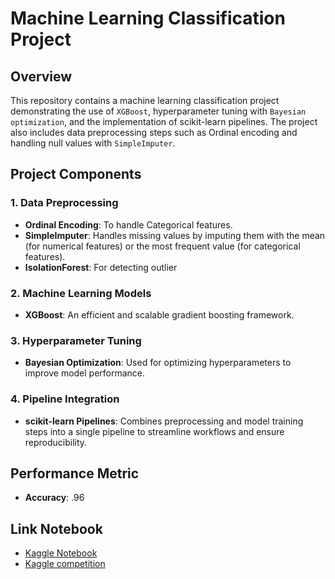 # Machine Learning Classification Project

## Overview

This repository contains a machine learning classification project demonstrating the use of `XGBoost`, hyperparameter tuning with `Bayesian optimization`, and the implementation of scikit-learn pipelines. The project also includes data preprocessing steps such as Ordinal encoding and handling null values with `SimpleImputer`.

## Project Components

### 1. **Data Preprocessing**
- **Ordinal Encoding**: To handle Categorical features.
- **SimpleImputer**: Handles missing values by imputing them with the mean (for numerical features) or the most frequent value (for categorical features).
- **IsolationForest**: For detecting outlier

### 2. **Machine Learning Models**
- **XGBoost**: An efficient and scalable gradient boosting framework.

### 3. **Hyperparameter Tuning**
- **Bayesian Optimization**: Used for optimizing hyperparameters to improve model performance.

### 4. **Pipeline Integration**
- **scikit-learn Pipelines**: Combines preprocessing and model training steps into a single pipeline to streamline workflows and ensure reproducibility.

## **Performance Metric**
-  **Accuracy**:  .96
## Link Notebook
-  [Kaggle Notebook](https://www.kaggle.com/code/aliabdelmenam/poisonous-mushroomsv3)
-  [Kaggle competition](https://www.kaggle.com/competitions/playground-series-s4e8)

